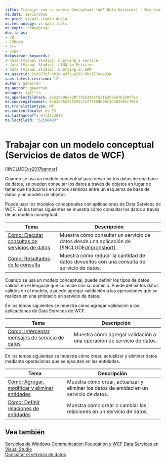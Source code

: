 ```yaml
---
title: Trabajar con un modelo Conceptual (WCF Data Services) | Microsoft Docs
ms.date: 11/15/2016
ms.prod: visual-studio-dev14
ms.technology: vs-data-tools
ms.topic: conceptual
dev_langs:
- VB
- CSharp
- C++
- aspx
helpviewer_keywords:
- data [Visual Studio], querying a service
- data [Visual Studio], LINQ to Entities
- data [Visual Studio], querying an EDM
ms.assetid: 2cd873cf-b010-49f2-a278-bb1277aaa934
caps.latest.revision: 12
author: gewarren
ms.author: gewarren
manager: jillfra
ms.openlocfilehash: 2e22a606c720f7d6b3304f6afb297ed76390f7ea
ms.sourcegitcommit: 94b3a052fb1229c7e7f8804b09c1d403385c7630
ms.translationtype: MT
ms.contentlocale: es-ES
ms.lasthandoff: 04/23/2019
ms.locfileid: "62558403"
---
```

# <a name="working-with-a-conceptual-model-wcf-data-services"></a>Trabajar con un modelo conceptual (Servicios de datos de WCF)
[!INCLUDE[vs2017banner](../includes/vs2017banner.md)]

Cuando se usa un modelo conceptual para describir los datos de una base de datos, se pueden consultar los datos a través de objetos en lugar de tener que traducirlos en ambos sentidos entre un esquema de base de datos y un modelo de objetos.  
  
 Puede usar los modelos conceptuales con aplicaciones de Data Services de WCF. En los temas siguientes se muestra cómo consultar los datos a través de un modelo conceptual.  
  
|Tema|Descripción|  
|-----------|-----------------|  
|[Cómo: Ejecutar consultas de servicios de datos](http://msdn.microsoft.com/library/62997821-e0c6-4c4d-9fb7-1273fb5e5d18)|Muestra cómo consultar un servicio de datos desde una aplicación de [!INCLUDE[dnprdnshort](../includes/dnprdnshort-md.md)].|  
|[Cómo: Resultados de la consulta](http://msdn.microsoft.com/library/474ac625-8770-43ba-8320-d3315ea9530f)|Muestra cómo reducir la cantidad de datos devueltos con una consulta de servicio de datos.|  
  
 Cuando se usa un modelo conceptual, puede definir los tipos de datos válidos en el lenguaje que coincide con su dominio. Puede definir los datos válidos en el modelo, o puede agregar validación a las operaciones que se realizan en una entidad o un servicio de datos.  
  
 En los temas siguientes se muestra cómo agregar validación a las aplicaciones de Data Services de WCF.  
  
|Tema|Descripción|  
|-----------|-----------------|  
|[Cómo: Interceptar mensajes de servicio de datos](http://msdn.microsoft.com/library/24b9df1b-b54b-4795-a033-edf333675de6)|Muestra cómo agregar validación a una operación de servicio de datos.|  
  
 En los temas siguientes se muestra cómo crear, actualizar y eliminar datos mediante operaciones que se ejecutan en las entidades.  
  
|Tema|Descripción|  
|-----------|-----------------|  
|[Cómo: Agregar, modificar y eliminar entidades](http://msdn.microsoft.com/library/a00f8933-b232-4445-95ba-adc634f055d8)|Muestra cómo crear, actualizar y eliminar los datos de entidad en un servicio de datos.|  
|[Cómo: Definir relaciones de entidades](http://msdn.microsoft.com/library/cc255524-1534-4fae-b83c-250933d5a72b)|Muestra cómo crear o cambiar las relaciones en un servicio de datos.|  
  
## <a name="see-also"></a>Vea también  
 [Servicios de Windows Communication Foundation y WCF Data Services en Visual Studio](../data-tools/windows-communication-foundation-services-and-wcf-data-services-in-visual-studio.md)   
 [Consultar el servicio de datos](http://msdn.microsoft.com/library/823e9444-27aa-4f1f-be8e-0486d67f54c0)
